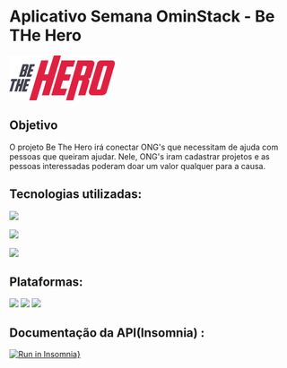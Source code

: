 # Aplicativo Semana OminStack - **Be THe Hero**

<img src="./mobile/src/assets/logo@2x.png" />

## Objetivo

O projeto Be The Hero irá conectar ONG's que necessitam de ajuda com pessoas que queiram ajudar.
Nele, ONG's iram cadastrar projetos e as pessoas interessadas poderam doar um valor qualquer para a causa.

## Tecnologias utilizadas:

 <span><img href="https://nodejs.org/en/" src="https://img.shields.io/badge/Backend-Node%20Js-brightgreen"/></span>
 
 <span><img href="https://nodejs.org/en/" src="https://img.shields.io/badge/Frontend-React%20Js-brightgreen"/></span>
 
 <span><img href="https://nodejs.org/en/" src="https://img.shields.io/badge/Mobile-React%20Native-brightgreen"/></span>

## Plataformas:
 <span><img src="https://img.shields.io/badge/-Web-brightgreen"/></span>
 <span><img src="https://img.shields.io/badge/Mobile-IOS-brightgreen"/></span>
 <span><img src="https://img.shields.io/badge/Mobile-Android-brightgreen"/></span>

## Documentação da API(Insomnia) :

[![Run in Insomnia}](https://insomnia.rest/images/run.svg)](https://insomnia.rest/run/?label=Be%20the%20Hero&uri=https%3A%2F%2Fraw.githubusercontent.com%2Fsamuksilv%2Fbe-the-hero%2Fmaster%2Fbackend%2Fdocs%2FInsomnia_2020-04-07.json)







